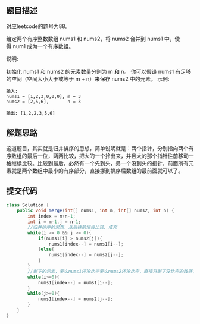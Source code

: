 ## 题目描述
对应leetcode的题号为88。

给定两个有序整数数组 nums1 和 nums2，将 nums2 合并到 nums1 中，使得 num1 成为一个有序数组。

说明:

初始化 nums1 和 nums2 的元素数量分别为 m 和 n。
你可以假设 nums1 有足够的空间（空间大小大于或等于 m + n）来保存 nums2 中的元素。
示例:


```
输入:
nums1 = [1,2,3,0,0,0], m = 3
nums2 = [2,5,6],       n = 3

输出: [1,2,2,3,5,6]
```



## 解题思路

这道题目，其实就是归并排序的思想，简单说明就是：两个指针，分别指向两个有序数组的最后一位，两两比较，把大的一个拎出来，并且大的那个指针往前移动一格继续比较。比较到最后，必然有一个先到头，另一个没到头的指针，前面所有元素就是两个数组中最小的有序部分，直接挪到排序后数组的最前面就可以了。


## 提交代码



```java
class Solution {
    public void merge(int[] nums1, int m, int[] nums2, int n) {
        int index = m+n-1;
        int i = m-1,j = n-1;
        //归并排序的思想，从后往前慢慢比较、填充
        while(i >= 0 && j >= 0){
            if(nums1[i] > nums2[j]){
                nums1[index--] = nums1[i--];
            }else{
                nums1[index--] = nums2[j--];
            }
        } 
        //剩下的元素，要么nums1还没比完要么nums2还没比完，直接将剩下没比完的数据复制到nums1的前面即可
        while(i>=0){
            nums1[index--] = nums1[i--];
        }
        while(j>=0){
            nums1[index--] = nums2[j--];
        }
    }
}
```
